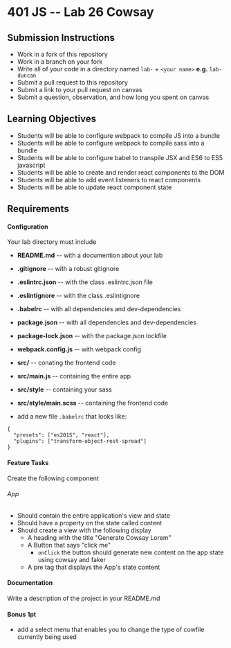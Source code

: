 401 JS --  Lab 26 Cowsay
===

## Submission Instructions
  * Work in a fork of this repository
  * Work in a branch on your fork
  * Write all of your code in a directory named `lab-` + `<your name>` **e.g.** `lab-duncan`
  * Submit a pull request to this repository
  * Submit a link to your pull request on canvas
  * Submit a question, observation, and how long you spent on canvas  
  
## Learning Objectives  
* Students will be able to configure webpack to compile JS into a bundle
* Students will be able to configure webpack to compile sass into a bundle
* Students will be able to configure babel to transpile JSX and ES6 to ES5 javascript
* Students will be able to create and render react components to the DOM
* Students will be able to add event listeners to react components 
* Students will be able to update react component state

## Requirements  
#### Configuration  
Your lab directory must include  
* **README.md** -- with a documention about your lab
* **.gitignore** -- with a robust gitignore
* **.eslintrc.json** -- with the class .eslintrc.json file
* **.eslintignore** -- with the class .eslintignore
* **.babelrc** -- with all dependencies and dev-dependencies 
* **package.json** -- with all dependencies and dev-dependencies 
* **package-lock.json** -- with the package.json lockfile
* **webpack.config.js** -- with webpack config
* **src/** -- conating the frontend code
* **src/main.js** -- containing the entire app
* **src/style** -- containing your sass
* **src/style/main.scss** -- containing the frontend code

* add a new file `.babelrc` that looks like:
```
{
  "presets": ["es2015", "react"],
  "plugins": ["transform-object-rest-spread"]
}
```
 
#### Feature Tasks  
Create the following component
###### App
* Should contain the entire application's view and state
* Should have a property on the state called content 
* Should create a view with the following display
  * A heading with the title "Generate Cowsay Lorem"
  * A Button that says "click me"
    * `onClick` the button should generate new content on the app state using cowsay and faker
  * A pre tag that displays the App's state content 

####  Documentation  
Write a description of the project in your README.md

#### Bonus 1pt 
* add a select menu that enables you to change the type of cowfile currently being used
